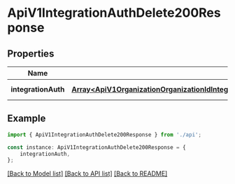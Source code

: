 # ApiV1IntegrationAuthDelete200Response


## Properties

Name | Type | Description | Notes
------------ | ------------- | ------------- | -------------
**integrationAuth** | [**Array&lt;ApiV1OrganizationOrganizationIdIntegrationAuthorizationsGet200ResponseAuthorizationsInner&gt;**](ApiV1OrganizationOrganizationIdIntegrationAuthorizationsGet200ResponseAuthorizationsInner.md) |  | [default to undefined]

## Example

```typescript
import { ApiV1IntegrationAuthDelete200Response } from './api';

const instance: ApiV1IntegrationAuthDelete200Response = {
    integrationAuth,
};
```

[[Back to Model list]](../README.md#documentation-for-models) [[Back to API list]](../README.md#documentation-for-api-endpoints) [[Back to README]](../README.md)
